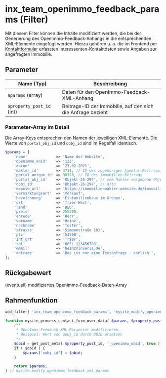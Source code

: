 # inx_team_openimmo_feedback_params (Filter)

Mit diesem Filter können die Inhalte modifiziert werden, die bei der Generierung des OpenImmo-Feedback-Anhangs in die entsprechenden XML-Elemente eingefügt werden. Hierzu gehören u. a. die im Frontend per [Kontaktformular](../komponenten/kontaktformular) erfassten Interessenten-Kontaktdaten sowie Angaben zur angefragten Immobilie.

## Parameter

| Name (Typ) | Beschreibung |
| ---------- | ------------ |
| `$params` (array) | Daten für den OpenImmo-Feedback-XML-Anhang |
| `$property_post_id` (int) | Beitrags-ID der Immobilie, auf den sich die Anfrage bezieht |

### Parameter-Array im Detail

Die Array-Keys entsprechen den Namen der jeweiligen XML-Elemente. Die Werte von `portal_obj_id` und `oobj_id` sind im Regelfall identisch.

```php
$params = [
	'name'             => 'Name der Website',
	'openimmo_anid'    => '123',
	'datum'            => '23.02.2021',
	'makler_id'        => 4711, // ID des zugehörigen Agentur-Beitrags, sofern vorhanden
	'portal_unique_id' => 98323, // ID des Immobilien-Beitrags
	'portal_obj_id'    => 'Objekt-26-297', // vom Makler vergebene Objekt-ID 
	'oobj_id'          => 'Objekt-26-297', // dito
	'expose_url'       => 'https://immobilienmakler-website.de/immobilien/einfamilienhaus-im-gruenen/',
	'vermarktungsart'  => 'Verkauf',
	'bezeichnung'      => 'Einfamilienhaus im Grünen',
	'ort'              => 'Trier-West',
	'land'             => 'DEU',
	'preis'            => 255200,
	'anrede'           => 'Herr',
	'vorname'          => 'Heinz',
	'nachname'         => 'Tester',
	'strasse'          => 'Simeonstraße 182',
	'plz'              => '54290',
	'int_ort'          => 'Trier',
	'tel'              => '0651 123456789',
	'email'            => 'heinz@inveris.de',
	'anfrage'          => 'Das ist nur eine Testanfrage - ehrlich!',
];
```

## Rückgabewert

(eventuell) modifiziertes OpenImmo-Feedback-Daten-Array

## Rahmenfunktion

[](_info-snippet-einbindung.md ':include')

```php
add_filter( 'inx_team_openimmo_feedback_params', 'mysite_modify_openimmo_feedback_xml_params', 10, 2 );

function mysite_process_contact_form_user_data( $params, $property_post_id ) {
	/**
	 * OpenImmo-Feedback-XML-Parameter modifizieren.
	 * Beispiel: Wert von oobj_id durch OBID ersetzen
	 */
	$obid = get_post_meta( $property_post_id, '_openimmo_obid', true );
	if ( $obid ) {
		$params['oobj_id'] = $obid;
	}

	return $params;
} // mysite_modify_openimmo_feedback_xml_params
```

[](_backlink.md ':include')